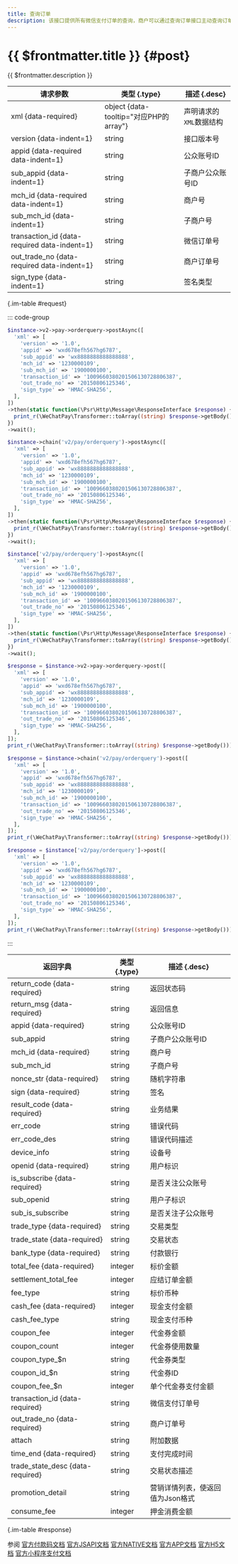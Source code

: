 ```yaml
---
title: 查询订单
description: 该接口提供所有微信支付订单的查询，商户可以通过查询订单接口主动查询订单状态，完成下一步的业务逻辑。
---
```


# {{ $frontmatter.title }} {#post}

{{ $frontmatter.description }}

| 请求参数 | 类型 {.type} | 描述 {.desc}
| --- | --- | ---
| xml {data-required} | object {data-tooltip="对应PHP的array"} | 声明请求的`XML`数据结构
| version {data-indent=1} | string | 接口版本号
| appid {data-required data-indent=1} | string | 公众账号ID
| sub_appid {data-indent=1} | string | 子商户公众账号ID
| mch_id {data-required data-indent=1} | string | 商户号
| sub_mch_id {data-indent=1} | string | 子商户号
| transaction_id {data-required data-indent=1} | string | 微信订单号
| out_trade_no {data-required data-indent=1} | string | 商户订单号
| sign_type {data-indent=1} | string | 签名类型

{.im-table #request}

::: code-group

```php [异步纯链式]
$instance->v2->pay->orderquery->postAsync([
  'xml' => [
    'version' => '1.0',
    'appid' => 'wxd678efh567hg6787',
    'sub_appid' => 'wx8888888888888888',
    'mch_id' => '1230000109',
    'sub_mch_id' => '1900000100',
    'transaction_id' => '1009660380201506130728806387',
    'out_trade_no' => '20150806125346',
    'sign_type' => 'HMAC-SHA256',
  ],
])
->then(static function(\Psr\Http\Message\ResponseInterface $response) {
  print_r(\WeChatPay\Transformer::toArray((string) $response->getBody()));
})
->wait();
```

```php [异步声明式]
$instance->chain('v2/pay/orderquery')->postAsync([
  'xml' => [
    'version' => '1.0',
    'appid' => 'wxd678efh567hg6787',
    'sub_appid' => 'wx8888888888888888',
    'mch_id' => '1230000109',
    'sub_mch_id' => '1900000100',
    'transaction_id' => '1009660380201506130728806387',
    'out_trade_no' => '20150806125346',
    'sign_type' => 'HMAC-SHA256',
  ],
])
->then(static function(\Psr\Http\Message\ResponseInterface $response) {
  print_r(\WeChatPay\Transformer::toArray((string) $response->getBody()));
})
->wait();
```

```php [异步属性式]
$instance['v2/pay/orderquery']->postAsync([
  'xml' => [
    'version' => '1.0',
    'appid' => 'wxd678efh567hg6787',
    'sub_appid' => 'wx8888888888888888',
    'mch_id' => '1230000109',
    'sub_mch_id' => '1900000100',
    'transaction_id' => '1009660380201506130728806387',
    'out_trade_no' => '20150806125346',
    'sign_type' => 'HMAC-SHA256',
  ],
])
->then(static function(\Psr\Http\Message\ResponseInterface $response) {
  print_r(\WeChatPay\Transformer::toArray((string) $response->getBody()));
})
->wait();
```

```php [同步纯链式]
$response = $instance->v2->pay->orderquery->post([
  'xml' => [
    'version' => '1.0',
    'appid' => 'wxd678efh567hg6787',
    'sub_appid' => 'wx8888888888888888',
    'mch_id' => '1230000109',
    'sub_mch_id' => '1900000100',
    'transaction_id' => '1009660380201506130728806387',
    'out_trade_no' => '20150806125346',
    'sign_type' => 'HMAC-SHA256',
  ],
]);
print_r(\WeChatPay\Transformer::toArray((string) $response->getBody()));
```

```php [同步声明式]
$response = $instance->chain('v2/pay/orderquery')->post([
  'xml' => [
    'version' => '1.0',
    'appid' => 'wxd678efh567hg6787',
    'sub_appid' => 'wx8888888888888888',
    'mch_id' => '1230000109',
    'sub_mch_id' => '1900000100',
    'transaction_id' => '1009660380201506130728806387',
    'out_trade_no' => '20150806125346',
    'sign_type' => 'HMAC-SHA256',
  ],
]);
print_r(\WeChatPay\Transformer::toArray((string) $response->getBody()));
```

```php [同步属性式]
$response = $instance['v2/pay/orderquery']->post([
  'xml' => [
    'version' => '1.0',
    'appid' => 'wxd678efh567hg6787',
    'sub_appid' => 'wx8888888888888888',
    'mch_id' => '1230000109',
    'sub_mch_id' => '1900000100',
    'transaction_id' => '1009660380201506130728806387',
    'out_trade_no' => '20150806125346',
    'sign_type' => 'HMAC-SHA256',
  ],
]);
print_r(\WeChatPay\Transformer::toArray((string) $response->getBody()));
```

:::

| 返回字典 | 类型 {.type} | 描述 {.desc}
| --- | --- | ---
| return_code {data-required}| string | 返回状态码
| return_msg {data-required}| string | 返回信息
| appid {data-required}| string | 公众账号ID
| sub_appid | string | 子商户公众账号ID
| mch_id {data-required}| string | 商户号
| sub_mch_id | string | 子商户号
| nonce_str {data-required}| string | 随机字符串
| sign {data-required}| string | 签名
| result_code {data-required}| string | 业务结果
| err_code | string | 错误代码
| err_code_des | string | 错误代码描述
| device_info | string | 设备号
| openid {data-required}| string | 用户标识
| is_subscribe {data-required}| string | 是否关注公众账号
| sub_openid | string | 用户子标识
| sub_is_subscribe | string | 是否关注子公众账号
| trade_type {data-required}| string | 交易类型
| trade_state {data-required}| string | 交易状态
| bank_type {data-required}| string | 付款银行
| total_fee {data-required}| integer | 标价金额
| settlement_total_fee | integer | 应结订单金额
| fee_type | string | 标价币种
| cash_fee {data-required}| integer | 现金支付金额
| cash_fee_type | string | 现金支付币种
| coupon_fee | integer | 代金券金额
| coupon_count | integer | 代金券使用数量
| coupon_type_$n | string | 代金券类型
| coupon_id_$n | string | 代金券ID
| coupon_fee_$n | integer | 单个代金券支付金额
| transaction_id {data-required}| string | 微信支付订单号
| out_trade_no {data-required}| string | 商户订单号
| attach | string | 附加数据
| time_end {data-required}| string | 支付完成时间
| trade_state_desc {data-required}| string | 交易状态描述
| promotion_detail | string | 营销详情列表，使返回值为Json格式
| consume_fee | integer | 押金消费金额

{.im-table #response}

参阅 [官方付款码文档](https://pay.weixin.qq.com/wiki/doc/api/micropay.php?chapter=9_2) [官方JSAPI文档](https://pay.weixin.qq.com/wiki/doc/api/jsapi.php?chapter=9_2) [官方NATIVE文档](https://pay.weixin.qq.com/wiki/doc/api/native.php?chapter=9_2) [官方APP文档](https://pay.weixin.qq.com/wiki/doc/api/app/app.php?chapter=9_2&index=4) [官方H5文档](https://pay.weixin.qq.com/wiki/doc/api/H5.php?chapter=9_2&index=2) [官方小程序支付文档](https://pay.weixin.qq.com/wiki/doc/api/wxa/wxa_api.php?chapter=9_2)
